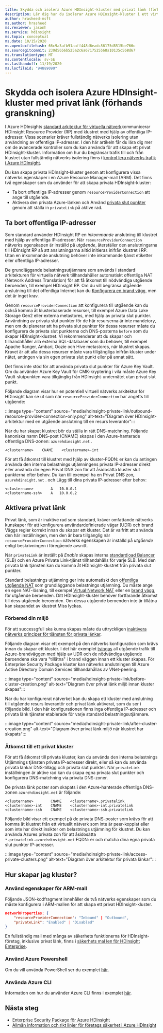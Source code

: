 ```yaml
---
title: Skydda och isolera Azure HDInsight-kluster med privat länk (förhands granskning)
description: Lär dig hur du isolerar Azure HDInsight-kluster i ett virtuellt nätverk med hjälp av Azure Private Link.
author: hrasheed-msft
ms.author: hrasheed
ms.reviewer: jasonh
ms.service: hdinsight
ms.topic: conceptual
ms.date: 10/15/2020
ms.openlocfilehash: 66c9a3afb91aaff448d6eadc86175d8515be766c
ms.sourcegitcommit: 230d5656b525a2c6a6717525b68a10135c568d67
ms.translationtype: MT
ms.contentlocale: sv-SE
ms.lasthandoff: 11/19/2020
ms.locfileid: "94889090"
---
```

# <a name="secure-and-isolate-azure-hdinsight-clusters-with-private-link-preview"></a>Skydda och isolera Azure HDInsight-kluster med privat länk (förhands granskning)

I Azure HDInsights [standard arkitektur för virtuella nätverk](./hdinsight-virtual-network-architecture.md)kommunicerar HDInsight Resource Provider (RP) med klustret med hjälp av offentliga IP-adresser. Vissa scenarier kräver fullständig nätverks isolering utan användning av offentliga IP-adresser. I den här artikeln får du lära dig mer om de avancerade kontroller som du kan använda för att skapa ett privat HDInsight-kluster. Information om hur du begränsar trafik till och från klustret utan fullständig nätverks isolering finns i [kontrol lera nätverks trafik i Azure HDInsight](./control-network-traffic.md).

Du kan skapa privata HDInsight-kluster genom att konfigurera vissa nätverks egenskaper i en Azure Resource Manager-mall (ARM). Det finns två egenskaper som du använder för att skapa privata HDInsight-kluster:

* Ta bort offentliga IP-adresser genom `resourceProviderConnection` att ange till utgående.
* Aktivera den privata Azure-länken och Använd [privata slut punkter](../private-link/private-endpoint-overview.md) genom att ställa in `privateLink` på aktive rad.

## <a name="remove-public-ip-addresses"></a>Ta bort offentliga IP-adresser

Som standard använder HDInsight RP en *inkommande* anslutning till klustret med hjälp av offentliga IP-adresser. När `resourceProviderConnection` nätverks egenskapen är inställd på *utgående*, återställer den anslutningarna till HDInsight RP så att anslutningarna alltid initieras inifrån klustret i RP. Utan en inkommande anslutning behöver inte inkommande tjänst etiketter eller offentliga IP-adresser.

De grundläggande belastningsutjämnare som används i standard arkitekturen för virtuella nätverk tillhandahåller automatiskt offentliga NAT (Network Address Translation) för att få åtkomst till nödvändiga utgående beroenden, till exempel HDInsight RP. Om du vill begränsa utgående anslutning till det offentliga Internet kan du [Konfigurera en brand vägg](./hdinsight-restrict-outbound-traffic.md), men det är inget krav.

Genom `resourceProviderConnection` att konfigurera till utgående kan du också komma åt klusterbaserade resurser, till exempel Azure Data Lake Storage Gen2 eller externa metastores, med hjälp av privata slut punkter. Användning av privata slut punkter för de här resurserna är inte mandetory, men om du planerar att ha privata slut punkter för dessa resurser måste du konfigurera de privata slut punkterna och DNS-posterna `before` som du skapar HDInsight-klustret. Vi rekommenderar att du skapar och tillhandahåller alla externa SQL-databaser som du behöver, till exempel Apache Ranger, Ambari, Oozie och Hive metastores, när klustret skapas. Kravet är att alla dessa resurser måste vara tillgängliga inifrån kluster under nätet, antingen via sin egen privata slut punkt eller på annat sätt.

Det finns inte stöd för att använda privata slut punkter för Azure Key Vault. Om du använder Azure Key Vault för CMK-kryptering i vila måste Azure Key Vault-slutpunkten vara tillgänglig från HDInsight-undernätet utan privat slut punkt.

Följande diagram visar hur en potentiell virtuell nätverks arkitektur för HDInsight kan se ut som när `resourceProviderConnection` har angetts till utgående:

:::image type="content" source="media/hdinsight-private-link/outbound-resource-provider-connection-only.png" alt-text="Diagram över HDInsight-arkitektur med en utgående anslutning till en resurs leverantör":::

När du har skapat klustret bör du ställa in rätt DNS-matchning. Följande kanoniska namn DNS-post (CNAME) skapas i den Azure-hanterade offentliga DNS-zonen: `azurehdinsight.net` .

```dns
<clustername>    CNAME    <clustername>-int
```

För att få åtkomst till klustret med hjälp av kluster-FQDN: er kan du antingen använda den interna belastnings utjämningens privata IP-adresser direkt eller använda din egen Privat DNS zon för att åsidosätta kluster slut punkterna efter behov. Du kan till exempel ha en Privat DNS zon, `azurehdinsight.net` . och Lägg till dina privata IP-adresser efter behov:

```dns
<clustername>        A   10.0.0.1
<clustername-ssh>    A   10.0.0.2
```

## <a name="enable-private-link"></a>Aktivera privat länk

Privat länk, som är inaktive rad som standard, kräver omfattande nätverks kunskaper för att konfigurera användardefinierade vägar (UDR) och brand Väggs regler korrekt innan du skapar ett kluster. Det är valfritt att använda den här inställningen, men den är bara tillgänglig när `resourceProviderConnection` nätverks egenskapen är inställd på *utgående* enligt beskrivningen i föregående avsnitt.

När `privateLink` är inställt på *Enable* skapas interna [standardload Balancer](../load-balancer/load-balancer-overview.md) (SLB) och en Azure Private Link-tjänst tillhandahålls för varje SLB. Med den privata länk tjänsten kan du komma åt HDInsight-klustret från privata slut punkter.

Standard belastnings utjämning ger inte automatiskt den [offentliga utgående NAT](../load-balancer/load-balancer-outbound-connections.md) som grundläggande belastnings utjämning. Du måste ange en egen NAT-lösning, till exempel [Virtual Network NAT](../virtual-network/nat-overview.md) eller en [brand vägg](./hdinsight-restrict-outbound-traffic.md), för utgående beroenden. Ditt HDInsight-kluster behöver fortfarande åtkomst till dess utgående beroenden. Om dessa utgående beroenden inte är tillåtna kan skapandet av klustret Miss lyckas.

### <a name="prepare-your-environment"></a>Förbered din miljö

För att successgfull ska kunna skapas måste du uttryckligen [inaktivera nätverks principer för tjänsten för privata länkar](../private-link/disable-private-link-service-network-policy.md).

Följande diagram visar ett exempel på den nätverks konfiguration som krävs innan du skapar ett kluster. I det här exemplet [tvingas](../firewall/forced-tunneling.md) all utgående trafik till Azure-brandväggen med hjälp av UDR och de nödvändiga utgående beroendena ska vara "tillåtna" i brand väggen innan ett kluster skapas. För Enterprise Security Package kluster kan nätverks anslutningen till Azure Active Directory Domain Services tillhandahållas av VNet-peering.

:::image type="content" source="media/hdinsight-private-link/before-cluster-creation.png" alt-text="Diagram över privat länk miljö innan kluster skapas":::

När du har konfigurerat nätverket kan du skapa ett kluster med anslutning till utgående resurs leverantör och privat länk aktiverat, som du ser i följande bild. I den här konfigurationen finns inga offentliga IP-adresser och privata länk tjänster etablerade för varje standard belastningsutjämnare.

:::image type="content" source="media/hdinsight-private-link/after-cluster-creation.png" alt-text="Diagram över privat länk miljö när klustret har skapats":::

### <a name="access-a-private-cluster"></a>Åtkomst till ett privat kluster

För att få åtkomst till privata kluster, kan du använda den interna belastnings Utjämnings tjänsten privata IP-adresser direkt, eller så kan du använda privata länkar DNS-tillägg och privata slut punkter. När `privateLink` inställningen är aktive rad kan du skapa egna privata slut punkter och konfigurera DNS-matchning via privata DNS-zoner.

De privata länk poster som skapats i den Azure-hanterade offentliga DNS-zonen `azurehdinsight.net` är följande:

```dns
<clustername>        CNAME    <clustername>.privatelink
<clustername>-int    CNAME    <clustername>-int.privatelink
<clustername>-ssh    CNAME    <clustername>-ssh.privatelink
```

Följande bild visar ett exempel på de privata DNS-poster som krävs för att komma åt klustret från ett virtuellt nätverk som inte är peer-kopplat eller som inte har direkt insikter om belastnings utjämning för klustret. Du kan använda Azures privata zon för att åsidosätta `*.privatelink.azurehdinsight.net` FQDN: er och matcha dina egna privata slut punkter IP-adresser.

:::image type="content" source="media/hdinsight-private-link/access-private-clusters.png" alt-text="Diagram över arkitektur för privata länkar":::

## <a name="how-to-create-clusters"></a>Hur skapar jag kluster?
### <a name="use-arm-template-properties"></a>Använd egenskaper för ARM-mall

Följande JSON-kodfragment innehåller de två nätverks egenskaper som du måste konfigurera i ARM-mallen för att skapa ett privat HDInsight-kluster.

```json
networkProperties: {
    "resourceProviderConnection": "Inbound" | "Outbound",
    "privateLink": "Enabled" | "Disabled"
}
```

En fullständig mall med många av säkerhets funktionerna för HDInsight-företag, inklusive privat länk, finns i [säkerhets mal len för HDInsight Enterprise](https://github.com/Azure-Samples/hdinsight-enterprise-security/tree/main/ESP-HIB-PL-Template).

### <a name="use-azure-powershell"></a>Använd Azure Powershell

Om du vill använda PowerShell ser du exemplet [här](https://docs.microsoft.com/powershell/module/az.hdinsight/new-azhdinsightcluster?view=azps-5.1.0#example-4--create-an-azure-hdinsight-cluster-with-relay-outbound-and-private-link-feature).

### <a name="use-azure-cli"></a>Använda Azure CLI
Information om hur du använder Azure CLI finns i exemplet [här](https://docs.microsoft.com/cli/azure/hdinsight?view=azure-cli-latest#az_hdinsight_create-examples).

## <a name="next-steps"></a>Nästa steg

* [Enterprise Security Package för Azure HDInsight](enterprise-security-package.md)
* [Allmän information och rikt linjer för företags säkerhet i Azure HDInsight](./domain-joined/general-guidelines.md)

